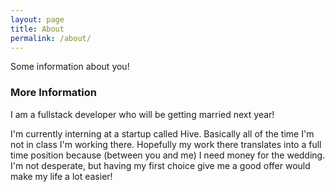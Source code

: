 ```yaml
---
layout: page
title: About
permalink: /about/
---
```


Some information about you!

### More Information

I am a fullstack developer who will be getting married next year!

I'm currently interning at a startup called Hive. Basically all of the time I'm not in class I'm working there. Hopefully my work there translates into a full time position because (between you and me) I need money for the wedding. I'm not desperate, but having my first choice give me a good offer would make my life a lot easier!